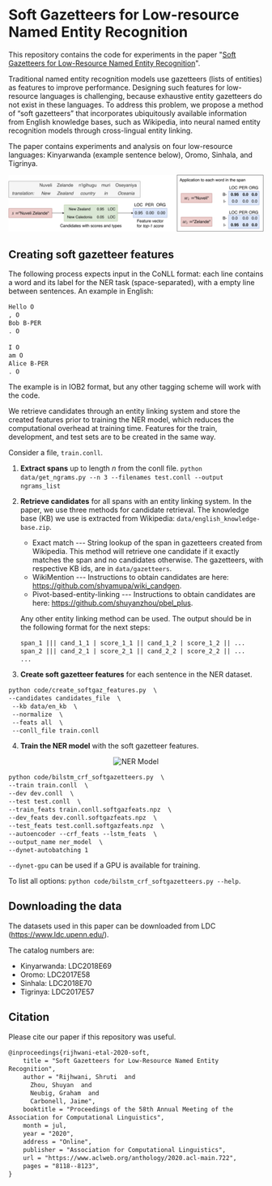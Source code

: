 #  Soft Gazetteers for Low-resource Named Entity Recognition

This repository contains the code for experiments in the paper "[Soft Gazetteers for Low-Resource Named Entity Recognition](https://www.aclweb.org/anthology/2020.acl-main.722/)".

Traditional named entity recognition models use gazetteers (lists of entities) as features to improve performance. Designing such features for low-resource languages is challenging, because exhaustive entity gazetteers do not exist in these languages. To address this problem, we propose a method of “soft gazetteers” that incorporates ubiquitously available information from English knowledge bases, such as Wikipedia, into neural named entity recognition models through cross-lingual entity linking.

The paper contains experiments and analysis on four low-resource languages: Kinyarwanda (example sentence below), Oromo, Sinhala, and Tigrinya.

<div align="center"><img alt="Soft Gazetteer Feature Creation" src="soft_gaz.jpg"></div>

## Creating soft gazetteer features
The following process expects input in the CoNLL format: each line contains a word and its label for the NER task (space-separated), with a empty line between sentences. An example in English:
```
Hello O
, O
Bob B-PER
. O

I O
am O
Alice B-PER
. O
```

The example is in IOB2 format, but any other tagging scheme will work with the code.

We retrieve candidates through an entity linking system and store the created features prior to training the NER model, which reduces the computational overhead at training time. Features for the train, development, and test sets are to be created in the same way.

Consider a file, `train.conll`. 

1. **Extract spans** up to length *n* from the conll file.
`python data/get_ngrams.py --n 3 --filenames test.conll --output ngrams_list`

2. **Retrieve candidates** for all spans with an entity linking system.
In the paper, we use three methods for candidate retrieval. The knowledge base (KB) we use is extracted from Wikipedia: `data/english_knowledge-base.zip`.
	
	- Exact match --- String lookup of the span in gazetteers created from Wikipedia. This method will retrieve one candidate if it exactly matches the span and no candidates otherwise. The gazetteers, with respective KB ids, are in `data/gazetteers`.
	- WikiMention --- Instructions to obtain candidates are here: https://github.com/shyamupa/wiki_candgen.
	- Pivot-based-entity-linking --- Instructions to obtain candidates are here: https://github.com/shuyanzhou/pbel_plus.
	
	Any other entity linking method can be used. The output should be in the following format for the next steps:
    ```
    span_1 ||| cand_1_1 | score_1_1 || cand_1_2 | score_1_2 || ... 
    span_2 ||| cand_2_1 | score_2_1 || cand_2_2 | score_2_2 || ...
    ...
    ```
	
3. **Create soft gazetteer features** for each sentence in the NER dataset.
```
python code/create_softgaz_features.py  \
--candidates candidates_file  \
 --kb data/en_kb  \
 --normalize  \
 --feats all  \
 --conll_file train.conll
```
4. **Train the NER model** with the soft gazetteer features.

<div align="center"><img alt="NER Model" src="new_model.jpg"></div>

```
python code/bilstm_crf_softgazetteers.py  \
--train train.conll  \
--dev dev.conll  \
--test test.conll  \
--train_feats train.conll.softgazfeats.npz  \
--dev_feats dev.conll.softgazfeats.npz  \
--test_feats test.conll.softgazfeats.npz  \
--autoencoder --crf_feats --lstm_feats  \
--output_name ner_model  \
--dynet-autobatching 1
```
`--dynet-gpu` can be used if a GPU  is available for training.

To list all options: `python code/bilstm_crf_softgazetteers.py --help`.

## Downloading the data
The datasets used in this paper can be downloaded from LDC (https://www.ldc.upenn.edu/).

The catalog numbers are:
- Kinyarwanda: LDC2018E69
- Oromo: LDC2017E58
- Sinhala: LDC2018E70
- Tigrinya: LDC2017E57

## Citation
Please cite our paper if this repository was useful.
```
@inproceedings{rijhwani-etal-2020-soft,
    title = "Soft Gazetteers for Low-Resource Named Entity Recognition",
    author = "Rijhwani, Shruti  and
      Zhou, Shuyan  and
      Neubig, Graham  and
      Carbonell, Jaime",
    booktitle = "Proceedings of the 58th Annual Meeting of the Association for Computational Linguistics",
    month = jul,
    year = "2020",
    address = "Online",
    publisher = "Association for Computational Linguistics",
    url = "https://www.aclweb.org/anthology/2020.acl-main.722",
    pages = "8118--8123",
}
```
